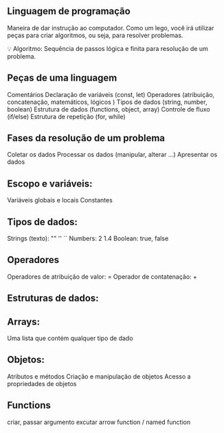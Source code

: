 ## Linguagem de programação
Maneira de dar instrução ao computador. Como um lego, você irá utilizar peças para criar algoritmos, ou seja, para resolver problemas.

💡 Algoritmo: Sequência de passos lógica e finita para resolução de um problema.

## Peças de uma linguagem
Comentários
Declaração de variáveis (const, let)
Operadores (atribuição, concatenação, matemáticos, lógicos )
Tipos de dados (string, number, boolean)
Estrutura de dados (functions, object, array)
Controle de fluxo (if/else)
Estrutura de repetição (for, while)
## Fases da resolução de um problema
Coletar os dados Processar os dados (manipular, alterar ...) Apresentar os dados

## Escopo e variáveis:
 Variáveis globais e locais
 Constantes
## Tipos de dados:
 Strings (texto): "" '' ``
 Numbers: 2 1.4
 Boolean: true, false
## Operadores
 Operadores de atribuição de valor: =
 Operador de contatenação: +
## Estruturas de dados:
## Arrays:
 Uma lista que contém qualquer tipo de dado
## Objetos:
 Atributos e métodos
 Criação e manipulação de objetos
 Acesso a propriedades de objetos
## Functions
 criar, passar argumento
 excutar
 arrow function / named function